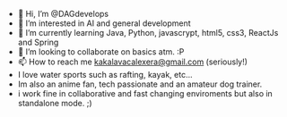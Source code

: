 - 👋 Hi, I’m @DAGdevelops
- 👀 I’m interested in AI and general development
- 🌱 I’m currently learning Java, Python, javascrypt, html5, css3, ReactJs and Spring
- 💞️ I’m looking to collaborate on basics atm. :P
- 📫 How to reach me kakalavacalexera@gmail.com (seriously!)
- I love water sports such as rafting, kayak, etc...
- Im also an anime fan, tech passionate and an amateur dog trainer.
- i work fine in collaborative and fast changing enviroments but also in standalone mode. ;)

<!---
DAGdevelops/DAGdevelops is a ✨ special ✨ repository because its `README.md` (this file) appears on your GitHub profile.
You can click the Preview link to take a look at your changes.
--->
